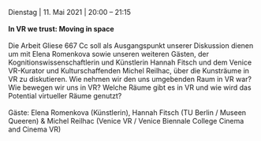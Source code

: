Dienstag | 11. Mai 2021 | 20:00 – 21:15
<br><br>
**In VR we trust: Moving in space**
<br><br>
Die Arbeit Gliese 667 Cc soll als Ausgangspunkt unserer Diskussion dienen um mit Elena Romenkova sowie unseren weiteren Gästen, der Kognitionswissenschaftlerin und Künstlerin Hannah Fitsch und dem Venice VR-Kurator und Kulturschaffenden Michel Reilhac, über die Kunsträume in VR zu diskutieren. Wie nehmen wir den uns umgebenden Raum in VR war? Wie bewegen wir uns in VR? Welche Räume gibt es in VR und wie wird das Potential virtueller Räume genutzt?
<br><br>
Gäste: Elena Romenkova (Künstlerin), Hannah Fitsch (TU Berlin / Museen Queeren) & Michel Reilhac (Venice VR / Venice Biennale College Cinema and Cinema VR)